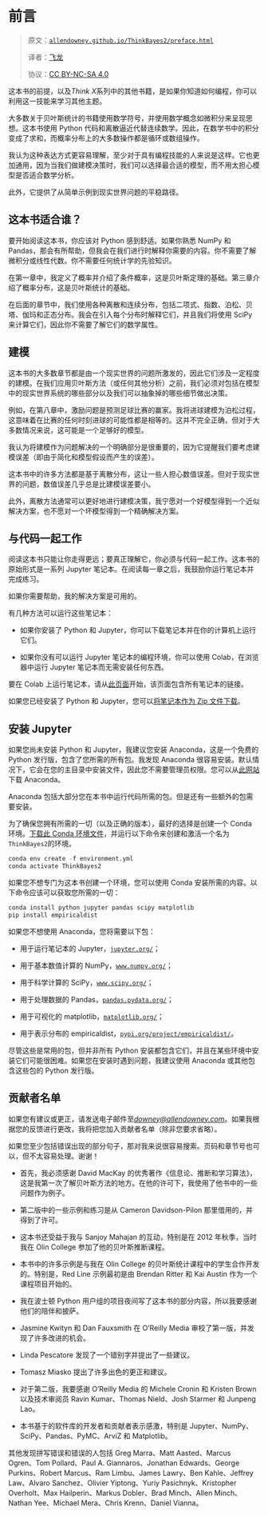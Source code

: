 # 前言

> 原文：[`allendowney.github.io/ThinkBayes2/preface.html`](https://allendowney.github.io/ThinkBayes2/preface.html)
> 
> 译者：[飞龙](https://github.com/wizardforcel)
> 
> 协议：[CC BY-NC-SA 4.0](http://creativecommons.org/licenses/by-nc-sa/4.0/)


这本书的前提，以及*Think X*系列中的其他书籍，是如果你知道如何编程，你可以利用这一技能来学习其他主题。

大多数关于贝叶斯统计的书籍使用数学符号，并使用数学概念如微积分来呈现思想。这本书使用 Python 代码和离散逼近代替连续数学。因此，在数学书中的积分变成了求和，而概率分布上的大多数操作都是循环或数组操作。

我认为这种表达方式更容易理解，至少对于具有编程技能的人来说是这样。它也更加通用，因为当我们做建模决策时，我们可以选择最合适的模型，而不用太担心模型是否适合数学分析。

此外，它提供了从简单示例到现实世界问题的平稳路径。

## 这本书适合谁？

要开始阅读这本书，你应该对 Python 感到舒适。如果你熟悉 NumPy 和 Pandas，那会有所帮助，但我会在我们进行时解释你需要的内容。你不需要了解微积分或线性代数。你不需要任何统计学的先验知识。

在第一章中，我定义了概率并介绍了条件概率，这是贝叶斯定理的基础。第三章介绍了概率分布，这是贝叶斯统计的基础。

在后面的章节中，我们使用各种离散和连续分布，包括二项式、指数、泊松、贝塔、伽玛和正态分布。我会在引入每个分布时解释它们，并且我们将使用 SciPy 来计算它们，因此你不需要了解它们的数学属性。

## 建模

这本书的大多数章节都是由一个现实世界的问题所激发的，因此它们涉及一定程度的建模。在我们应用贝叶斯方法（或任何其他分析）之前，我们必须对包括在模型中的现实世界系统的哪些部分以及我们可以抽象掉的哪些细节做出决策。

例如，在第八章中，激励问题是预测足球比赛的赢家。我将进球建模为泊松过程，这意味着在比赛的任何时刻进球的可能性都是相等的。这并不完全正确，但对于大多数情况来说，这可能是一个足够好的模型。

我认为将建模作为问题解决的一个明确部分是很重要的，因为它提醒我们要考虑建模误差（即由于简化和模型假设而产生的误差）。

这本书中的许多方法都是基于离散分布，这让一些人担心数值误差。但对于现实世界的问题，数值误差几乎总是比建模误差要小。

此外，离散方法通常可以更好地进行建模决策，我宁愿对一个好模型得到一个近似解决方案，也不愿对一个坏模型得到一个精确解决方案。

## 与代码一起工作

阅读这本书只能让你走得更远；要真正理解它，你必须与代码一起工作。这本书的原始形式是一系列 Jupyter 笔记本。在阅读每一章之后，我鼓励你运行笔记本并完成练习。

如果你需要帮助，我的解决方案是可用的。

有几种方法可以运行这些笔记本：

+   如果你安装了 Python 和 Jupyter，你可以下载笔记本并在你的计算机上运行它们。

+   如果你没有可以运行 Jupyter 笔记本的编程环境，你可以使用 Colab，在浏览器中运行 Jupyter 笔记本而无需安装任何东西。

要在 Colab 上运行笔记本，请从[此页面](http://allendowney.github.io/ThinkBayes2/index.html)开始，该页面包含所有笔记本的链接。

如果您已经安装了 Python 和 Jupyter，您可以[将笔记本作为 Zip 文件下载](https://github.com/AllenDowney/ThinkBayes2/raw/master/ThinkBayes2Notebooks.zip)。

## 安装 Jupyter

如果您尚未安装 Python 和 Jupyter，我建议您安装 Anaconda，这是一个免费的 Python 发行版，包含了您所需的所有包。我发现 Anaconda 很容易安装。默认情况下，它会在您的主目录中安装文件，因此您不需要管理员权限。您可以从[此网站](https://www.anaconda.com/products/individual)下载 Anaconda。

Anaconda 包括大部分您在本书中运行代码所需的包。但是还有一些额外的包需要安装。

为了确保您拥有所需的一切（以及正确的版本），最好的选择是创建一个 Conda 环境。[下载此 Conda 环境文件](https://github.com/AllenDowney/ThinkBayes2/raw/master/environment.yml)，并运行以下命令来创建和激活一个名为`ThinkBayes2`的环境。

```py
conda env create -f environment.yml
conda activate ThinkBayes2 
```

如果您不想专门为这本书创建一个环境，您可以使用 Conda 安装所需的内容。以下命令应该可以获取您所需的一切：

```py
conda install python jupyter pandas scipy matplotlib
pip install empiricaldist 
```

如果您不想使用 Anaconda，您将需要以下包：

+   用于运行笔记本的 Jupyter，[`jupyter.org/`](https://jupyter.org/)；

+   用于基本数值计算的 NumPy，[`www.numpy.org/`](https://www.numpy.org/)；

+   用于科学计算的 SciPy，[`www.scipy.org/`](https://www.scipy.org/)；

+   用于处理数据的 Pandas，[`pandas.pydata.org/`](https://pandas.pydata.org/)；

+   用于可视化的 matplotlib，[`matplotlib.org/`](https://matplotlib.org/)；

+   用于表示分布的 empiricaldist，[`pypi.org/project/empiricaldist/`](https://pypi.org/project/empiricaldist/)。

尽管这些是常用的包，但并非所有 Python 安装都包含它们，并且在某些环境中安装它们可能很困难。如果您在安装时遇到问题，我建议使用 Anaconda 或其他包含这些包的 Python 发行版。

## 贡献者名单

如果您有建议或更正，请发送电子邮件至*downey@allendowney.com*。如果我根据您的反馈进行更改，我将把您加入贡献者名单（除非您要求省略）。

如果您至少包括错误出现的部分句子，那对我来说很容易搜索。页码和章节号也可以，但不太容易处理。谢谢！

+   首先，我必须感谢 David MacKay 的优秀著作《信息论、推断和学习算法》，这是我第一次了解贝叶斯方法的地方。在他的许可下，我使用了他书中的一些问题作为例子。

+   第二版中的一些示例和练习是从 Cameron Davidson-Pilon 那里借用的，并得到了许可。

+   这本书还受益于我与 Sanjoy Mahajan 的互动，特别是在 2012 年秋季，当时我在 Olin College 参加了他的贝叶斯推断课程。

+   本书中的许多示例是与我在 Olin College 的贝叶斯统计课程中的学生合作开发的。特别是，Red Line 示例最初是由 Brendan Ritter 和 Kai Austin 作为一个课程项目开始的。

+   我在波士顿 Python 用户组的项目夜间写了这本书的部分内容，所以我要感谢他们的陪伴和披萨。

+   Jasmine Kwityn 和 Dan Fauxsmith 在 O’Reilly Media 审校了第一版，并发现了许多改进的机会。

+   Linda Pescatore 发现了一个错别字并提出了一些建议。

+   Tomasz Miasko 提出了许多出色的更正和建议。

+   对于第二版，我要感谢 O’Reilly Media 的 Michele Cronin 和 Kristen Brown 以及技术审阅员 Ravin Kumar、Thomas Nield、Josh Starmer 和 Junpeng Lao。

+   本书基于的软件库的开发者和贡献者表示感激，特别是 Jupyter、NumPy、SciPy、Pandas、PyMC、ArviZ 和 Matplotlib。

其他发现拼写错误和错误的人包括 Greg Marra、Matt Aasted、Marcus Ogren、Tom Pollard、Paul A. Giannaros、Jonathan Edwards、George Purkins、Robert Marcus、Ram Limbu、James Lawry、Ben Kahle、Jeffrey Law、Alvaro Sanchez、Olivier Yiptong、Yuriy Pasichnyk、Kristopher Overholt、Max Hailperin、Markus Dobler、Brad Minch、Allen Minch、Nathan Yee、Michael Mera、Chris Krenn、Daniel Vianna。
